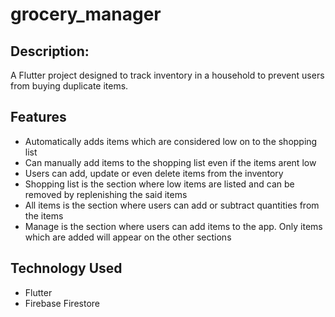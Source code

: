 # grocery_manager
## Description:
A Flutter project designed to track inventory in a household to prevent users from buying duplicate items.

## Features
 - Automatically adds items which are considered low on to the shopping list
 - Can manually add items to the shopping list even if the items arent low
 - Users can add, update or even delete items from the inventory
 - Shopping list is the section where low items are listed and can be removed by replenishing the said items
 - All items is the section where users can add or subtract quantities from the items
 - Manage is the section where users can add items to the app. Only items which are added will appear on the other sections

## Technology Used
 - Flutter
 - Firebase Firestore
